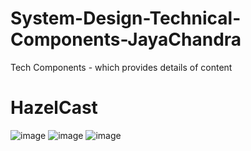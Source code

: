 # System-Design-Technical-Components-JayaChandra
Tech Components - which provides details of content

# HazelCast 
![image](https://user-images.githubusercontent.com/115500959/196359227-58c806f4-a4c6-45ff-95b0-27159a79cd0c.png)
![image](https://user-images.githubusercontent.com/115500959/196359257-3c6249b4-fb3e-483f-87c1-e2f2a8252cd2.png)
![image](https://user-images.githubusercontent.com/115500959/196359279-c9d8c8dd-00af-49d8-80e9-11740b73e66b.png)
